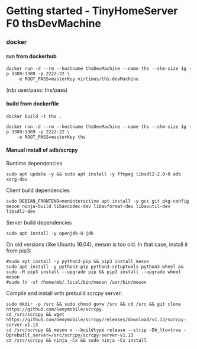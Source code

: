 # Getting started - TinyHomeServer F0 thsDevMachine

### docker 

#### run from dockerhub
```
docker run -d --rm --hostname thsDevMachine --name ths --shm-size 1g -p 3389:3389 -p 2222:22 \
	-e ROOT_PASS=masterKey virtimus/ths:devMachine
```	
(rdp user/pass: ths/pass)


#### build from dockerfile	
```
docker build -t ths .

docker run -d --rm --hostname thsDevMachine --name ths --shm-size 1g -p 3389:3389 -p 2222:22 \
	-e ROOT_PASS=masterKey ths
```

#### Manual install of adb/scrcpy
<!--
#@refs:https://github.com/Genymobile/scrcpy/blob/master/BUILD.md
-->

Runtime dependencies
```
sudo apt update -y && sudo apt install -y ffmpeg libsdl2-2.0-0 adb xorg-dev
```

Client build dependencies
```
sudo DEBIAN_FRONTEND=noninteractive apt install -y gcc git pkg-config meson ninja-build libavcodec-dev libavformat-dev libavutil-dev libsdl2-dev
```

Server build dependencies
```
sudo apt install -y openjdk-8-jdk
```

On old versions (like Ubuntu 16.04), meson is too old. In that case, install it from pip3:
```
#sudo apt install -y python3-pip && pip3 install meson
sudo apt install -y python3-pip python3-setuptools python3-wheel && sudo -H pip3 install --upgrade pip && pip3 install --upgrade wheel meson
#sudo ln -sf /home/mb/.local/bin/meson /usr/bin/meson
```

Compile and install with prebuild scrcpy server:
```
sudo mkdir -p /src && sudo chmod go+w /src && cd /src && git clone https://github.com/Genymobile/scrcpy
cd /src/scrcpy && wget https://github.com/Genymobile/scrcpy/releases/download/v1.13/scrcpy-server-v1.13
cd /src/scrcpy && meson x --buildtype release --strip -Db_lto=true -Dprebuilt_server=/src/scrcpy/scrcpy-server-v1.13
cd /src/scrcpy && ninja -Cx && sudo ninja -Cx install
```
